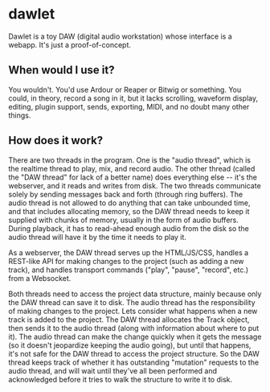 dawlet
=====

Dawlet is a toy DAW (digital audio workstation) whose interface is a webapp.  It's just a proof-of-concept.

When would I use it?
-----

You wouldn't.  You'd use Ardour or Reaper or Bitwig or something.  You could, in theory, record a song in it, but it lacks scrolling, waveform display, editing, plugin support, sends, exporting, MIDI, and no doubt many other things.

How does it work?
-----

There are two threads in the program.  One is the "audio thread", which is the
realtime thread to play, mix, and record audio.  The other thread (called the
"DAW thread" for lack of a better name) does everything else -- it's the
webserver, and it reads and writes from disk.  The two threads communicate
solely by sending messages back and forth (through ring buffers).  The audio
thread is not allowed to do anything that can take unbounded time, and that
includes allocating memory, so the DAW thread needs to keep it supplied with
chunks of memory, usually in the form of audio buffers.  During playback, it
has to read-ahead enough audio from the disk so the audio thread will have it
by the time it needs to play it.

As a webserver, the DAW thread serves up the HTML/JS/CSS, handles a REST-like
API for making changes to the project (such as adding a new track), and handles
transport commands ("play", "pause", "record", etc.) from a Websocket.

Both threads need to access the project data structure, mainly because only the
DAW thread can save it to disk.  The audio thread has the responsibility of
making changes to the project.  Lets consider what happens when a new track is
added to the project.  The DAW thread allocates the Track object, then sends it
to the audio thread (along with information about where to put it).  The audio
thread can make the change quickly when it gets the message (so it doesn't
jeopardize keeping the audio going), but until that happens, it's not safe for
the DAW thread to access the project structure.  So the DAW thread keeps track
of whether it has outstanding "mutation" requests to the audio thread, and will
wait until they've all been performed and acknowledged before it tries to walk
the structure to write it to disk.



